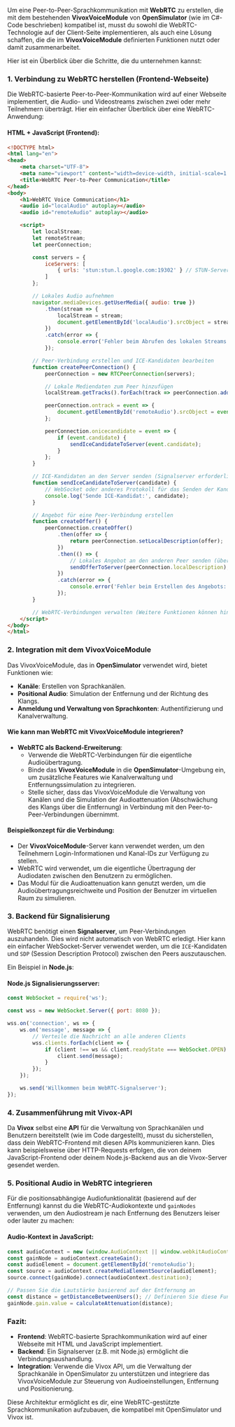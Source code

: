 Um eine Peer-to-Peer-Sprachkommunikation mit **WebRTC** zu erstellen, die mit dem bestehenden **VivoxVoiceModule** von **OpenSimulator** (wie im C#-Code beschrieben) kompatibel ist, musst du sowohl die WebRTC-Technologie auf der Client-Seite implementieren, als auch eine Lösung schaffen, die die im **VivoxVoiceModule** definierten Funktionen nutzt oder damit zusammenarbeitet.

Hier ist ein Überblick über die Schritte, die du unternehmen kannst:

### 1. **Verbindung zu WebRTC herstellen (Frontend-Webseite)**

Die WebRTC-basierte Peer-to-Peer-Kommunikation wird auf einer Webseite implementiert, die Audio- und Videostreams zwischen zwei oder mehr Teilnehmern überträgt. Hier ein einfacher Überblick über eine WebRTC-Anwendung:

#### HTML + JavaScript (Frontend):

```html
<!DOCTYPE html>
<html lang="en">
<head>
    <meta charset="UTF-8">
    <meta name="viewport" content="width=device-width, initial-scale=1.0">
    <title>WebRTC Peer-to-Peer Communication</title>
</head>
<body>
    <h1>WebRTC Voice Communication</h1>
    <audio id="localAudio" autoplay></audio>
    <audio id="remoteAudio" autoplay></audio>

    <script>
        let localStream;
        let remoteStream;
        let peerConnection;

        const servers = {
            iceServers: [
                { urls: 'stun:stun.l.google.com:19302' } // STUN-Server für NAT-Traversal
            ]
        };

        // Lokales Audio aufnehmen
        navigator.mediaDevices.getUserMedia({ audio: true })
            .then(stream => {
                localStream = stream;
                document.getElementById('localAudio').srcObject = stream;
            })
            .catch(error => {
                console.error('Fehler beim Abrufen des lokalen Streams:', error);
            });

        // Peer-Verbindung erstellen und ICE-Kandidaten bearbeiten
        function createPeerConnection() {
            peerConnection = new RTCPeerConnection(servers);

            // Lokale Mediendaten zum Peer hinzufügen
            localStream.getTracks().forEach(track => peerConnection.addTrack(track, localStream));

            peerConnection.ontrack = event => {
                document.getElementById('remoteAudio').srcObject = event.streams[0];
            };

            peerConnection.onicecandidate = event => {
                if (event.candidate) {
                    sendIceCandidateToServer(event.candidate);
                }
            };
        }

        // ICE-Kandidaten an den Server senden (Signalserver erforderlich)
        function sendIceCandidateToServer(candidate) {
            // WebSocket oder anderes Protokoll für das Senden der Kandidaten verwenden
            console.log('Sende ICE-Kandidat:', candidate);
        }

        // Angebot für eine Peer-Verbindung erstellen
        function createOffer() {
            peerConnection.createOffer()
                .then(offer => {
                    return peerConnection.setLocalDescription(offer);
                })
                .then(() => {
                    // Lokales Angebot an den anderen Peer senden (über Signalserver)
                    sendOfferToServer(peerConnection.localDescription);
                })
                .catch(error => {
                    console.error('Fehler beim Erstellen des Angebots:', error);
                });
        }

        // WebRTC-Verbindungen verwalten (Weitere Funktionen können hinzugefügt werden)
    </script>
</body>
</html>
```

### 2. **Integration mit dem VivoxVoiceModule**

Das VivoxVoiceModule, das in **OpenSimulator** verwendet wird, bietet Funktionen wie:

- **Kanäle**: Erstellen von Sprachkanälen.
- **Positional Audio**: Simulation der Entfernung und der Richtung des Klangs.
- **Anmeldung und Verwaltung von Sprachkonten**: Authentifizierung und Kanalverwaltung.

#### Wie kann man WebRTC mit VivoxVoiceModule integrieren?

- **WebRTC als Backend-Erweiterung**:
    - Verwende die WebRTC-Verbindungen für die eigentliche Audioübertragung.
    - Binde das **VivoxVoiceModule** in die **OpenSimulator**-Umgebung ein, um zusätzliche Features wie Kanalverwaltung und Entfernungssimulation zu integrieren.
    - Stelle sicher, dass das VivoxVoiceModule die Verwaltung von Kanälen und die Simulation der Audioattenuation (Abschwächung des Klangs über die Entfernung) in Verbindung mit den Peer-to-Peer-Verbindungen übernimmt.

#### Beispielkonzept für die Verbindung:

- Der **VivoxVoiceModule**-Server kann verwendet werden, um den Teilnehmern Login-Informationen und Kanal-IDs zur Verfügung zu stellen.
- WebRTC wird verwendet, um die eigentliche Übertragung der Audiodaten zwischen den Benutzern zu ermöglichen.
- Das Modul für die Audioattenuation kann genutzt werden, um die Audioübertragungsreichweite und Position der Benutzer im virtuellen Raum zu simulieren.

### 3. **Backend für Signalisierung**

WebRTC benötigt einen **Signalserver**, um Peer-Verbindungen auszuhandeln. Dies wird nicht automatisch von WebRTC erledigt. Hier kann ein einfacher WebSocket-Server verwendet werden, um die `ICE`-Kandidaten und `SDP` (Session Description Protocol) zwischen den Peers auszutauschen.

Ein Beispiel in **Node.js**:

#### Node.js Signalisierungsserver:
```javascript
const WebSocket = require('ws');

const wss = new WebSocket.Server({ port: 8080 });

wss.on('connection', ws => {
    ws.on('message', message => {
        // Verteile die Nachricht an alle anderen Clients
        wss.clients.forEach(client => {
            if (client !== ws && client.readyState === WebSocket.OPEN) {
                client.send(message);
            }
        });
    });

    ws.send('Willkommen beim WebRTC-Signalserver');
});
```

### 4. **Zusammenführung mit Vivox-API**

Da **Vivox** selbst eine **API** für die Verwaltung von Sprachkanälen und Benutzern bereitstellt (wie im Code dargestellt), musst du sicherstellen, dass dein WebRTC-Frontend mit diesen APIs kommunizieren kann. Dies kann beispielsweise über HTTP-Requests erfolgen, die von deinem JavaScript-Frontend oder deinem Node.js-Backend aus an die Vivox-Server gesendet werden.

### 5. **Positional Audio in WebRTC integrieren**

Für die positionsabhängige Audiofunktionalität (basierend auf der Entfernung) kannst du die WebRTC-Audiokontexte und `gainNodes` verwenden, um den Audiostream je nach Entfernung des Benutzers leiser oder lauter zu machen:

#### Audio-Kontext in JavaScript:
```javascript
const audioContext = new (window.AudioContext || window.webkitAudioContext)();
const gainNode = audioContext.createGain();
const audioElement = document.getElementById('remoteAudio');
const source = audioContext.createMediaElementSource(audioElement);
source.connect(gainNode).connect(audioContext.destination);

// Passen Sie die Lautstärke basierend auf der Entfernung an
const distance = getDistanceBetweenUsers(); // Definieren Sie diese Funktion basierend auf der Umgebung
gainNode.gain.value = calculateAttenuation(distance);
```

### Fazit:

- **Frontend**: WebRTC-basierte Sprachkommunikation wird auf einer Webseite mit HTML und JavaScript implementiert.
- **Backend**: Ein Signalserver (z.B. mit Node.js) ermöglicht die Verbindungsaushandlung.
- **Integration**: Verwende die Vivox API, um die Verwaltung der Sprachkanäle in OpenSimulator zu unterstützen und integriere das VivoxVoiceModule zur Steuerung von Audioeinstellungen, Entfernung und Positionierung.

Diese Architektur ermöglicht es dir, eine WebRTC-gestützte Sprachkommunikation aufzubauen, die kompatibel mit OpenSimulator und Vivox ist.
